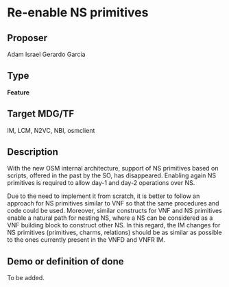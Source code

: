 # Re-enable NS primitives #

## Proposer ##
Adam Israel
Gerardo Garcia

## Type ##
**Feature**

## Target MDG/TF ##
IM, LCM, N2VC, NBI, osmclient

## Description ##
With the new OSM internal architecture, support of NS primitives based on
scripts, offered in the past by the SO, has disappeared. Enabling again NS
primitives is required to allow day-1 and day-2 operations over NS.

Due to the need to implement it from scratch, it is better to follow an approach
for NS primitives similar to VNF so that the same procedures and code could
be used. Moreover, similar constructs for VNF and NS primitives enable a
natural path for nesting NS, where a NS can be considered as a VNF building
block to construct other NS. In this regard, the IM changes for NS primitives
(primitives, charms, relations) should be as similar as possible to the ones
currently present in the VNFD and VNFR IM.

## Demo or definition of done ##
To be added.
